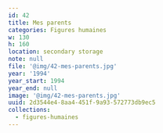 ```yaml
---
id: 42
title: Mes parents
categories: Figures humaines
w: 130
h: 160
location: secondary storage
note: null
file: '@img/42-mes-parents.jpg'
year: '1994'
year_start: 1994
year_end: null
image: '@img/42-mes-parents.jpg'
uuid: 2d3544e4-8aa4-451f-9a93-572773db9ec5
collections:
  - figures-humaines
---
```


